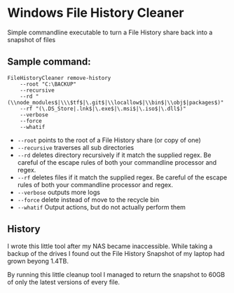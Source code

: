 # Windows File History Cleaner

Simple commandline executable to turn a File History share back into a snapshot of files

## Sample command:

```
FileHistoryCleaner remove-history 
    --root "C:\BACKUP" 
    --recursive 
    --rd "(\\node_modules$|\\\$tf$|\.git$|\\locallow$|\\bin$|\\obj$|packages$)" 
    --rf "(\.DS_Store|.lnk$|\.exe$|\.msi$|\.iso$|\.dll$)"  
    --verbose 
    --force
    --whatif
```

 * `--root` points to the root of a File History share (or copy of one)
 * `--recursive` traverses all sub directories
 * `--rd` deletes directory recursively if it match the supplied regex. Be careful of the escape rules of both your commandline processor and regex.
 * `--rf` deletes files if it match the supplied regex. Be careful of the escape rules of both your commandline processor and regex.
 * `--verbose` outputs more logs
 * `--force` delete instead of move to the recycle bin
 * `--whatif` Output actions, but do not actually perform them
 
 ## History
 
 I wrote this little tool after my NAS became inaccessible. While taking a backup of the drives I found out the File History Snapshot of my laptop had grown beyong 1.4TB. 
 
 By running this little cleanup tool I managed to return the snapshot to 60GB of only the latest versions of every file.

